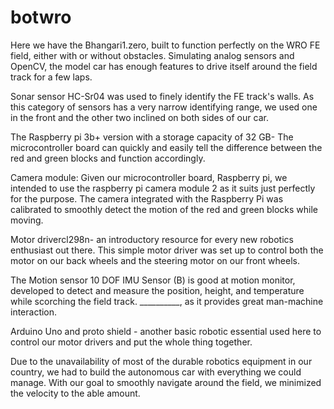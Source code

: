 # botwro
Here we have the Bhangari1.zero, built to function perfectly on the WRO FE field, either with or without obstacles. Simulating analog sensors and OpenCV, the model car has enough features to drive itself around the field track for a few laps. 


Sonar sensor HC-Sr04 was used to finely identify the FE track's walls. As this category of sensors has a very narrow identifying range, we used one in the front and the other two inclined on both sides of our car. 

The Raspberry pi 3b+ version with a storage capacity of 32 GB- The microcontroller board can quickly and easily tell the difference between the red and green blocks and function accordingly.  

Camera module: Given our microcontroller board, Raspberry pi, we intended to use the raspberry pi camera module 2 as it suits just perfectly for the purpose. The camera integrated with the Raspberry Pi was calibrated to smoothly detect the motion of the red and green blocks while moving. 

Motor drivercl298n- an introductory resource for every new robotics enthusiast out there. This simple motor driver was set up to control both the motor on our back wheels and the steering motor on our front wheels.

The Motion sensor 10 DOF IMU Sensor (B) is good at motion monitor, developed to detect and measure the position, height, and temperature while scorching the field track. __________, as it provides great man-machine interaction. 

Arduino Uno and proto shield - another basic robotic essential used here to control our motor drivers and put the whole thing together.

Due to the unavailability of most of the durable robotics equipment in our country, we had to build the autonomous car with everything we could manage. With our goal to smoothly navigate around the field, we minimized the velocity to the able amount.
